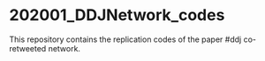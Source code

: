 # 202001_DDJNetwork_codes
This repository contains the replication codes of the paper #ddj co-retweeted network. 
